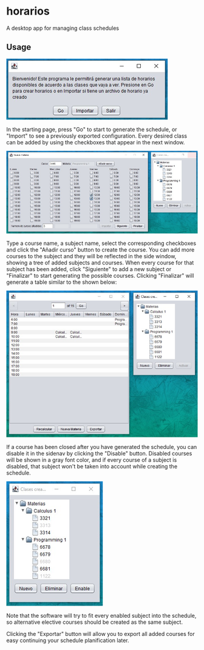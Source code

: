 # horarios
A desktop app for managing class schedules

## Usage

![Select schedule](sample-images/start%20screen.jpg)

In the starting page, press "Go" to start to generate the schedule, or "Import" to see a previously exported configuration.
Every desired class can be added by using the checkboxes that appear in the next window.

![Select schedule](sample-images/select%20schedule.jpg)

Type a course name, a subject name, select the corresponding checkboxes and click the "Añadir curso" button to create the course.
You can add more courses to the subject and they will be reflected in the side window, showing a tree of added subjects and courses.
When every course for that subject has been added, click "Siguiente" to add a new subject or "Finalizar" to start generating the possible courses.
Clicking "Finalizar" will generate a table similar to the shown below:

![Select schedule](sample-images/show%20schedule.jpg)

If a course has been closed after you have generated the schedule, you can disable it in the sidenav by clicking the "Disable" button.
Disabled courses will be shown in a gray font color, and if every course of a subject is disabled, that subject won't be taken into account while creating the schedule.

![Select schedule](sample-images/disabling%20courses.jpg)

Note that the software will try to fit every enabled subject into the schedule, so alternative elective courses should be created as the same subject.

Clicking the "Exportar" button will allow you to export all added courses for easy continuing your schedule planification later.
